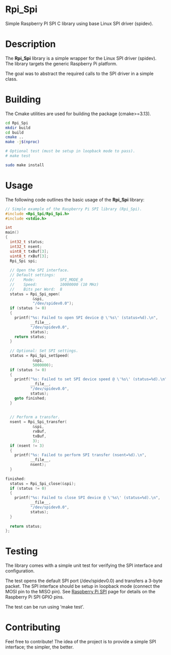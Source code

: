 # Rpi_Spi
Simple Raspberry PI SPI C library using base Linux SPI driver (spidev).

# Description
The __Rpi_Spi__ library is a simple wrapper for the Linux SPI driver (spidev). The library targets the generic Raspberry Pi platform.

The goal was to abstract the required calls to the SPI driver in a simple class.

# Building
The Cmake utilities are used for building the package (cmake>=3.13).

```bash
cd Rpi_Spi
mkdir build
cd build
cmake ..
make -j$(nproc)

# Optional test (must be setup in loopback mode to pass).
# make test

sudo make install
```

# Usage
The following code outlines the basic usage of the __Rpi_Spi__ library:

```c
// Simple example of the Raspberry Pi SPI library (Rpi_Spi).
#include <Rpi_Spi/Rpi_Spi.h>
#include <stdio.h>

int
main()
{
  int32_t status;
  int32_t nsent;
  uint8_t txBuf[3];
  uint8_t rxBuf[3];
  Rpi_Spi spi;
  
  // Open the SPI interface.
  // Default settings:
  //    Mode:           SPI_MODE_0
  //    Speed:          10000000 (10 MHz)
  //    Bits per Word:  8
  status = Rpi_Spi_open(
            &spi,
            "/dev/spidev0.0");
  if (status != 0)
  {
    printf("%s: Failed to open SPI device @ \'%s\' (status=%d).\n",
           __file__,
           "/dev/spidev0.0",
           status);
    return status;
  }
  
  // Optional: Set SPI settings.
  status = Rpi_Spi_setSpeed(
            &spi,
            5000000);
  if (status != 0)
  {
    printf("%s: Failed to set SPI device speed @ \'%s\' (status=%d).\n",
           __file__,
           "/dev/spidev0.0",
           status);
    goto finished;
  }
  
  
  // Perform a transfer.
  nsent = Rpi_Spi_transfer(
            &spi,
            rxBuf,
            txBuf,
            3);
  if (nsent != 3)
  {
    printf("%s: Failed to perform SPI transfer (nsent=%d).\n",
           __file__,
           nsent);
  }
 
finished:
  status = Rpi_Spi_close(&spi);
  if (status != 0)
  {
    printf("%s: Failed to close SPI device @ \'%s\' (status=%d).\n",
           __file__,
           "/dev/spidev0.0",
           status);
  }
  
  return status;
};
```

# Testing
The library comes with a simple unit test for verifying the SPI interface and configuration.

The test opens the default SPI port (/dev/spidev0.0) and transfers a 3-byte packet. The SPI interface
should be setup in loopback mode (connect the MOSI pin to the MISO pin). See [Raspberry Pi SPI](https://pinout.xyz/pinout/spi#)
page for details on the Raspberry Pi SPI GPIO pins.

The test can be run using 'make test'.

# Contributing
Feel free to contribute! The idea of the project is to provide a simple SPI interface; the simpler, the better.
